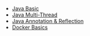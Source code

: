 - [Java Basic](./JavaBasic/JavaBasic.md)
- [Java Multi-Thread](./JavaMultiThread/MultiThread.md)
- [Java Annotation & Reflection](./AnnotationAndReflection/AnnotationAndReflection.md)
- [Docker Basics](./docker/DockerNotes.md)

